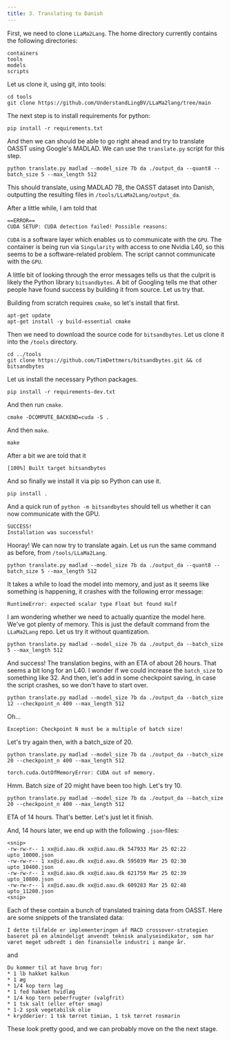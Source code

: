 ```yaml
---
title: 3. Translating to Danish 
---
```


First, we need to clone `LLaMa2Lang`. The home directory currently contains the following directories:

```
containers
tools
models
scripts
```

Let us clone it, using git, into tools:

```
cd tools
git clone https://github.com/UnderstandLingBV/LLaMa2lang/tree/main
```

The next step is to install requirements for python:

```
pip install -r requirements.txt
```

And then we can should be able to go right ahead and try to translate OASST using Google's MADLAD. We can use the `translate.py` script for this step.

```
python translate.py madlad --model_size 7b da ./output_da --quant8 --batch_size 5 --max_length 512
```

This should translate, using MADLAD 7B, the OASST dataset into Danish, outputting the resulting files in `/tools/LLaMa2Lang/output_da`.

After a little while, I am told that 

```
==ERROR==
CUDA SETUP: CUDA detection failed! Possible reasons:
```

`CUDA` is a software layer which enables us to communicate with the `GPU`. The container is being run via `Singularity` with access to one Nvidia L40, so this seems to be a software-related problem. The script cannot communicate with the `GPU`.

A little bit of looking through the error messages tells us that the culprit is likely the Python library `bitsandbytes`. A bit of Googling tells me that other people have found success by building it from source. Let us try that.

Building from scratch requires `cmake`, so let's install that first.

```
apt-get update
apt-get install -y build-essential cmake
```

Then we need to download the source code for `bitsandbytes`. Let us clone it into the `/tools` directory.

```
cd ../tools
git clone https://github.com/TimDettmers/bitsandbytes.git && cd bitsandbytes
```

Let us install the necessary Python packages.

```
pip install -r requirements-dev.txt
```

And then run `cmake`.

```
cmake -DCOMPUTE_BACKEND=cuda -S .
```

And then `make`.

```
make
```

After a bit we are told that it

```
[100%] Built target bitsandbytes
```

And so finally we install it via pip so Python can use it.

```
pip install .
```

And a quick run of `python -m bitsandbytes` should tell us whether it can now communicate with the GPU.

```
SUCCESS!
Installation was successful!
```

Hooray! We can now try to translate again. Let us run the same command as before, from `/tools/LLaMa2Lang`.

```
python translate.py madlad --model_size 7b da ./output_da --quant8 --batch_size 5 --max_length 512
```

It takes a while to load the model into memory, and just as it seems like something is happening, it crashes with the following error message:

```
RuntimeError: expected scalar type Float but found Half
```

I am wondering whether we need to actually quantize the model here. We've got plenty of memory. This is just the default command from the `LLaMa2Lang` repo. Let us try it without quantization.

```
python translate.py madlad --model_size 7b da ./output_da --batch_size 5 --max_length 512
```

And success! The translation begins, with an ETA of about 26 hours. That seems a bit long for an L40. I wonder if we could increase the `batch_size` to something like 32. And then, let's add in some checkpoint saving, in case the script crashes, so we don't have to start over.

```
python translate.py madlad --model_size 7b da ./output_da --batch_size 12 --checkpoint_n 400 --max_length 512
```

Oh...

```
Exception: Checkpoint N must be a multiple of batch size!
```

Let's try again then, with a batch_size of 20.

```
python translate.py madlad --model_size 7b da ./output_da --batch_size 20 --checkpoint_n 400 --max_length 512
```

```
torch.cuda.OutOfMemoryError: CUDA out of memory.
```

Hmm. Batch size of 20 might have been too high. Let's try 10.

```
python translate.py madlad --model_size 7b da ./output_da --batch_size 20 --checkpoint_n 400 --max_length 512
```

ETA of 14 hours. That's better. Let's just let it finish.

And, 14 hours later, we end up with the following `.json`-files:

```
<snip>
-rw-rw-r-- 1 xx@id.aau.dk xx@id.aau.dk 547933 Mar 25 02:22 upto_10000.json
-rw-rw-r-- 1 xx@id.aau.dk xx@id.aau.dk 595039 Mar 25 02:30 upto_10400.json
-rw-rw-r-- 1 xx@id.aau.dk xx@id.aau.dk 621759 Mar 25 02:39 upto_10800.json
-rw-rw-r-- 1 xx@id.aau.dk xx@id.aau.dk 609283 Mar 25 02:48 upto_11200.json
<snip>
```

Each of these contain a bunch of translated training data from OASST. Here are some snippets of the translated data:

```
I dette tilfælde er implementeringen af MACD crossover-strategien baseret på en almindeligt anvendt teknisk analyseindikator, som har været meget udbredt i den finansielle industri i mange år.
```

and

```
Du kommer til at have brug for:
* 1 lb hakket kalkun
* 1 æg
* 1/4 kop tern løg
* 1 fed hakket hvidløg
* 1/4 kop tern peberfrugter (valgfrit)
* 1 tsk salt (eller efter smag)
* 1-2 spsk vegetabilsk olie
* krydderier: 1 tsk tørret timian, 1 tsk tørret rosmarin
```

These look pretty good, and we can probably move on the the next stage.